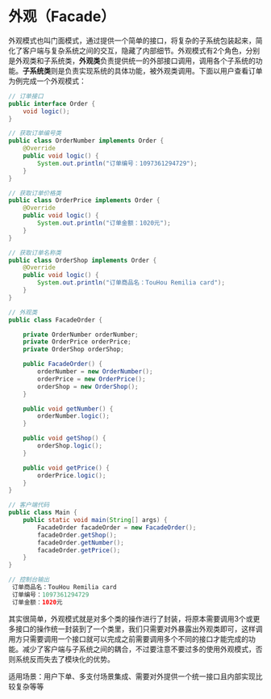 # 外观（Facade）

外观模式也叫门面模式，通过提供一个简单的接口，将复杂的子系统包装起来，简化了客户端与复杂系统之间的交互，隐藏了内部细节。外观模式有2个角色，分别是外观类和子系统类，**外观类**负责提供统一的外部接口调用，调用各个子系统的功能。**子系统类**则是负责实现系统的具体功能，被外观类调用。下面以用户查看订单为例完成一个外观模式：

```java
// 订单接口
public interface Order {
    void logic();
}

// 获取订单编号类
public class OrderNumber implements Order {
    @Override
    public void logic() {
        System.out.println("订单编号：1097361294729");
    }
}

// 获取订单价格类
public class OrderPrice implements Order {
    @Override
    public void logic() {
        System.out.println("订单金额：1020元");
    }
}

// 获取订单名称类
public class OrderShop implements Order {
    @Override
    public void logic() {
        System.out.println("订单商品名：TouHou Remilia card");
    }
}

// 外观类
public class FacadeOrder {

    private OrderNumber orderNumber;
    private OrderPrice orderPrice;
    private OrderShop orderShop;

    public FacadeOrder() {
        orderNumber = new OrderNumber();
        orderPrice = new OrderPrice();
        orderShop = new OrderShop();
    }

    public void getNumber() {
        orderNumber.logic();
    }

    public void getShop() {
        orderShop.logic();
    }

    public void getPrice() {
        orderPrice.logic();
    }
}

// 客户端代码
public class Main {
    public static void main(String[] args) {
        FacadeOrder facadeOrder = new FacadeOrder();
        facadeOrder.getShop();
        facadeOrder.getNumber();
        facadeOrder.getPrice();
    }
}

// 控制台输出
 订单商品名：TouHou Remilia card
 订单编号：1097361294729
 订单金额：1020元
```

其实很简单，外观模式就是对多个类的操作进行了封装，将原本需要调用3个或更多接口的操作统一封装到了一个类里，我们只需要对外暴露出外观类即可，这样调用方只需要调用一个接口就可以完成之前需要调用多个不同的接口才能完成的功能。减少了客户端与子系统之间的耦合，不过要注意不要过多的使用外观模式，否则系统反而失去了模块化的优势。

适用场景：用户下单、多支付场景集成、需要对外提供一个统一接口且内部实现比较复杂等等